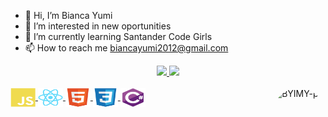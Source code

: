 - 👋 Hi, I’m Bianca Yumi
- 👀 I’m interested in new oportunities
- 🌱 I’m currently learning Santander Code Girls
- 📫 How to reach me biancayumi2012@gmail.com

<div align="center">
  <a href="https://github.com/BYIMYumi">
  <img height="180em" src="https://github-readme-stats.vercel.app/api?username=BYIMYumi&show_icons=true&theme=dracula&include_all_commits=true&count_private=true"/>
  <img height="180em" src="https://github-readme-stats.vercel.app/api/top-langs/?username=BYIMYumi&layout=compact&langs_count=7&theme=dracula"/>
</div>

<div style="display: inline_block"><br>
  <img align="center" alt="BYIM-Js" height="30" width="40" src="https://raw.githubusercontent.com/devicons/devicon/master/icons/javascript/javascript-plain.svg">
  <img align="center" alt="BYIM-React" height="30" width="40" src="https://raw.githubusercontent.com/devicons/devicon/master/icons/react/react-original.svg">
  <img align="center" alt="BYIM-HTML" height="30" width="40" src="https://raw.githubusercontent.com/devicons/devicon/master/icons/html5/html5-original.svg">
  <img align="center" alt="BYIM-CSS" height="30" width="40" src="https://raw.githubusercontent.com/devicons/devicon/master/icons/css3/css3-original.svg">
  <img align="center" alt="BYIM-Csharp" height="30" width="40" src="https://raw.githubusercontent.com/devicons/devicon/master/icons/csharp/csharp-original.svg">
  <img align="right" alt="BYIMY-pic" height="150" style="border-radius:50px;" src="https://i.pinimg.com/originals/6d/5f/31/6d5f31e6e1fc2a142984e6b4f66b891a.png">
</div>
  
